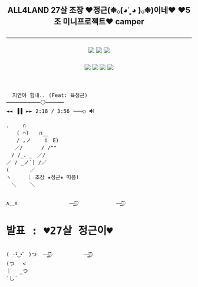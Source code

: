 
<div align="center">
 <h2> ALL4LAND  27살 조장 ♥정근(❉𓂂(◕˓˳◕ )𓂂❉)이네♥ ♥5조 미니프로젝트♥ camper<h2><hr>
<img src="https://img.shields.io/badge/JAVA-007396?style=for-the-badge&logo=java&logoColor=white"> <img src="https://img.shields.io/badge/Spring-6DB33F?style=for-the-badge&logo=Spring&logoColor=white"> <img src="https://img.shields.io/badge/javascript-F7DF1E?style=for-the-badge&logo=javascript&logoColor=black"> 

<img src="https://img.shields.io/badge/jsp-E34F26?style=for-the-badge&logo=jsp&logoColor=white"> <img src="https://img.shields.io/badge/css-1572B6?style=for-the-badge&logo=css3&logoColor=white"> <img src="https://img.shields.io/badge/postgresql-181717?style=for-the-badge&logo=postgresql&logoColor=white"> <img src="https://img.shields.io/badge/mybatis-808080?style=for-the-badge&logo=jpa&logoColor=black">
  </div>
  
<br>
  <pre>
  지연아 힘내.. (Feat: 육정근)
───────────⚪──────
◄◄⠀▐▐⠀►► 𝟸:𝟷𝟾 / 𝟹:𝟻𝟼⠀───○ 🔊
</pre>
<pre>
.　　 ∩
　　( ⌒)　　∩__
　　/ ,ノ　　 i　E)
　 ／/　　　 / /""
　/ /_、_　／/
／ / _ノ`) /／
(　　　　／
ヽ　　　｜ 조장 ★정근★ 따봉!
　＼　　 ＼


</pre>





  <pre>∧＿∧  　             —̳͟͞͞⚾️            —̳͟͞͞⚾️ <h1>발표 : ♥27살 정근이♥ </h1>
( ·•︠‿•︡  )つ  —̳͟͞͞⚾️          —̳͟͞͞⚾️
(つ　 <
｜　 _つ
`し´
